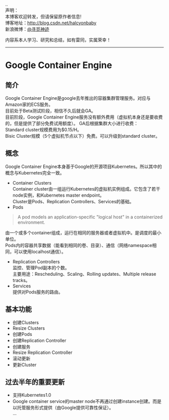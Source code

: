 ..  
声明：   
本博客欢迎转发，但请保留原作者信息!   
博客地址：http://blog.csdn.net/halcyonbaby   
新浪微博：[@寻觅神迹]( www.weibo.com/u/2230330930)

内容系本人学习、研究和总结，如有雷同，实属荣幸！   

-----

# Google Container Engine
## 简介  
Google Container Engine是google去年推出的容器集群管理服务。对应与Amazon家的ECS服务。  
目前处于Beta测试阶段，相信不久后就会GA。  
目前阶段，Google Container Engine服务没有额外费用（虚拟机本身还是要收费的，但是提供了部分免费试用额度）。
GA后根据集群大小进行收费：   
Standard cluster规模费用为$0.15/H。  
Bisic Cluster规模（5个虚拟机节点以下）免费。可以升级到standard cluster。  
## 概念
Google Container Engine本身基于Google的开源项目Kubernetes。所以其中的概念与Kubernetes完全一致。  

- Container Clusters  
Container cluster由一组运行Kubernetes的虚拟机实例组成。它包含了若干node实例，和Kubernetes master endpoint。  
Cluster是Pods、Replication Controllers、Services的基础。  
- Pods  
> A pod models an application-specific "logical host" in a containerized environment.     

由一个或多个container组成，运行在相同的服务器或者虚拟机中。是调度的最小单位。  
Pods内的容器共享数据（能看到相同的卷、目录）、通信（网络namespace相同，可以使用localhost通信）。

- Replication Controllers  
监控、管理Pod副本的个数。  
主要用途：Rescheduling、Scaling、Rolling updates、Multiple release tracks。  
- Services  
提供对Pods服务的路由。
## 基本功能  
- 创建Clusters
- Resize Clusters
- 创建Pods
- 创建Replication Controller
- 创建服务  
- Resize Replication Controller
- 滚动更新
- 更新Cluster
## 过去半年的重要更新  
- 支持Kubernetes1.0
- Google container service的master node不再通过创建instance创建。而是以托管服务形式提供（由Google提供可靠性保证）。   
...
